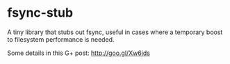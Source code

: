 # fsync-stub

A tiny library that stubs out fsync, useful in cases where a temporary boost to filesystem performance is needed.

Some details in this G+ post: http://goo.gl/Xw6jds
